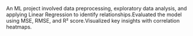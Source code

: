 An ML project involved data preprocessing, exploratory data analysis, and applying Linear Regression to identify relationships.Evaluated the model using MSE, RMSE, and R² score.Visualized key insights with correlation heatmaps.

